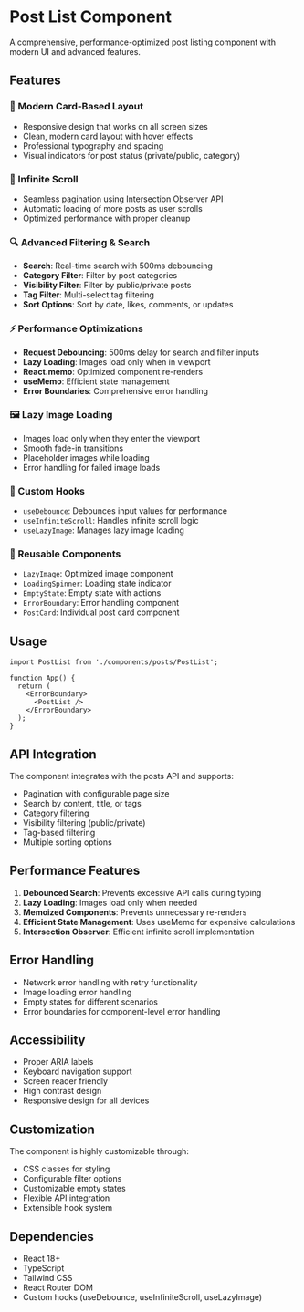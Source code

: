# Post List Component

A comprehensive, performance-optimized post listing component with modern UI and advanced features.

## Features

### 🎨 Modern Card-Based Layout
- Responsive design that works on all screen sizes
- Clean, modern card layout with hover effects
- Professional typography and spacing
- Visual indicators for post status (private/public, category)

### 🔄 Infinite Scroll
- Seamless pagination using Intersection Observer API
- Automatic loading of more posts as user scrolls
- Optimized performance with proper cleanup

### 🔍 Advanced Filtering & Search
- **Search**: Real-time search with 500ms debouncing
- **Category Filter**: Filter by post categories
- **Visibility Filter**: Filter by public/private posts
- **Tag Filter**: Multi-select tag filtering
- **Sort Options**: Sort by date, likes, comments, or updates

### ⚡ Performance Optimizations
- **Request Debouncing**: 500ms delay for search and filter inputs
- **Lazy Loading**: Images load only when in viewport
- **React.memo**: Optimized component re-renders
- **useMemo**: Efficient state management
- **Error Boundaries**: Comprehensive error handling

### 🖼️ Lazy Image Loading
- Images load only when they enter the viewport
- Smooth fade-in transitions
- Placeholder images while loading
- Error handling for failed image loads

### 🎯 Custom Hooks
- `useDebounce`: Debounces input values for performance
- `useInfiniteScroll`: Handles infinite scroll logic
- `useLazyImage`: Manages lazy image loading

### 🧩 Reusable Components
- `LazyImage`: Optimized image component
- `LoadingSpinner`: Loading state indicator
- `EmptyState`: Empty state with actions
- `ErrorBoundary`: Error handling component
- `PostCard`: Individual post card component

## Usage

```tsx
import PostList from './components/posts/PostList';

function App() {
  return (
    <ErrorBoundary>
      <PostList />
    </ErrorBoundary>
  );
}
```

## API Integration

The component integrates with the posts API and supports:

- Pagination with configurable page size
- Search by content, title, or tags
- Category filtering
- Visibility filtering (public/private)
- Tag-based filtering
- Multiple sorting options

## Performance Features

1. **Debounced Search**: Prevents excessive API calls during typing
2. **Lazy Loading**: Images load only when needed
3. **Memoized Components**: Prevents unnecessary re-renders
4. **Efficient State Management**: Uses useMemo for expensive calculations
5. **Intersection Observer**: Efficient infinite scroll implementation

## Error Handling

- Network error handling with retry functionality
- Image loading error handling
- Empty states for different scenarios
- Error boundaries for component-level error handling

## Accessibility

- Proper ARIA labels
- Keyboard navigation support
- Screen reader friendly
- High contrast design
- Responsive design for all devices

## Customization

The component is highly customizable through:

- CSS classes for styling
- Configurable filter options
- Customizable empty states
- Flexible API integration
- Extensible hook system

## Dependencies

- React 18+
- TypeScript
- Tailwind CSS
- React Router DOM
- Custom hooks (useDebounce, useInfiniteScroll, useLazyImage) 
